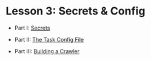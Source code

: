 # Lesson 3: Secrets & Config

- Part I: [Secrets](./PartI.md)

- Part II: [The Task Config File](./PartII.md)

- Part III: [Building a Crawler](./PartIII.md)

